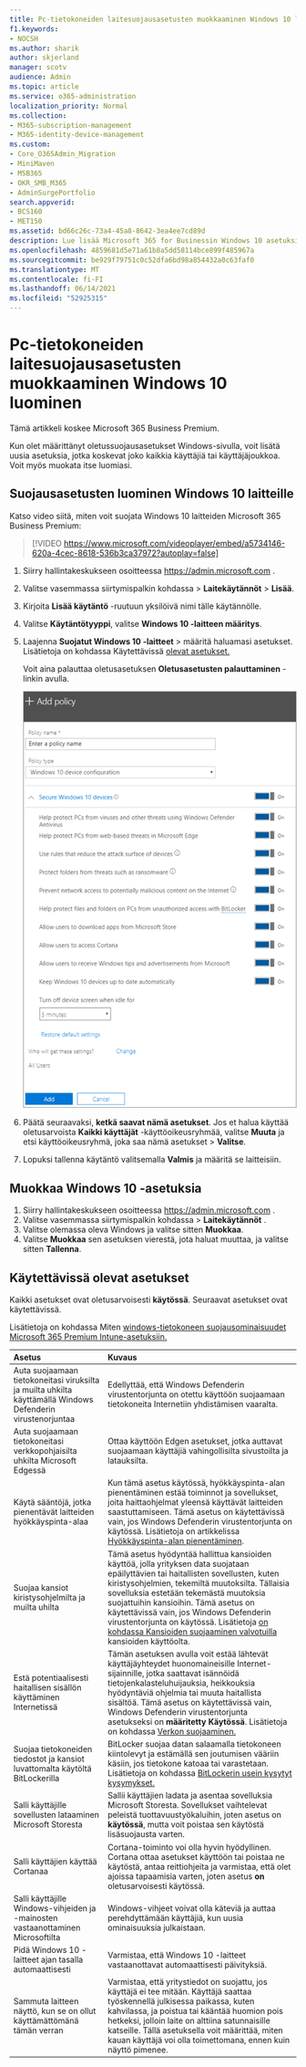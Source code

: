 ```yaml
---
title: Pc-tietokoneiden laitesuojausasetusten muokkaaminen Windows 10 luominen
f1.keywords:
- NOCSH
ms.author: sharik
author: skjerland
manager: scotv
audience: Admin
ms.topic: article
ms.service: o365-administration
localization_priority: Normal
ms.collection:
- M365-subscription-management
- M365-identity-device-management
ms.custom:
- Core_O365Admin_Migration
- MiniMaven
- MSB365
- OKR_SMB_M365
- AdminSurgePortfolio
search.appverid:
- BCS160
- MET150
ms.assetid: bd66c26c-73a4-45a8-8642-3ea4ee7cd89d
description: Lue lisää Microsoft 365 for Businessin Windows 10 asetuksista.
ms.openlocfilehash: 4859681d5e71a61b8a5dd58114bce899f485967a
ms.sourcegitcommit: be929f79751c0c52dfa6bd98a854432a0c63faf0
ms.translationtype: MT
ms.contentlocale: fi-FI
ms.lasthandoff: 06/14/2021
ms.locfileid: "52925315"
---
```

# <a name="edit-or-create-device-protection-settings-for-windows-10-pcs"></a>Pc-tietokoneiden laitesuojausasetusten muokkaaminen Windows 10 luominen

Tämä artikkeli koskee Microsoft 365 Business Premium.

Kun olet määrittänyt oletussuojausasetukset Windows-sivulla, voit lisätä uusia asetuksia, jotka koskevat joko kaikkia käyttäjiä tai käyttäjäjoukkoa. Voit myös muokata itse luomiasi.

## <a name="create-protection-settings-for-windows-10-devices"></a>Suojausasetusten luominen Windows 10 laitteille

Katso video siitä, miten voit suojata Windows 10 laitteiden Microsoft 365 Business Premium:
  
> [!VIDEO https://www.microsoft.com/videoplayer/embed/a5734146-620a-4cec-8618-536b3ca37972?autoplay=false]
  
1. Siirry hallintakeskukseen osoitteessa <a href="https://go.microsoft.com/fwlink/p/?linkid=837890" target="_blank">https://admin.microsoft.com</a> . 
2. Valitse vasemmassa siirtymispalkin kohdassa  \> **Laitekäytännöt** \> **Lisää**.
3. Kirjoita **Lisää käytäntö** -ruutuun yksilöivä nimi tälle käytännölle. 
4. Valitse **Käytäntötyyppi**, valitse **Windows 10 -laitteen määritys**.
5. Laajenna **Suojatut Windows 10 -laitteet** \> määritä haluamasi asetukset. Lisätietoja on kohdassa Käytettävissä [olevat asetukset.](#available-settings) 
    
    Voit aina palauttaa oletusasetuksen **Oletusasetusten palauttaminen** -linkin avulla. 
    
    ![Add policy pane with Windows 10 Device configuration selected](../media/fa9e2dc2-7eae-4c96-af34-765a1f641ecf.png)
  
6. Päätä seuraavaksi, **ketkä saavat nämä asetukset**. Jos et halua käyttää oletusarvoista **Kaikki käyttäjät** -käyttöoikeusryhmää, valitse **Muuta** ja etsi käyttöoikeusryhmä, joka saa nämä asetukset \> **Valitse**.
7. Lopuksi tallenna käytäntö valitsemalla **Valmis** ja määritä se laitteisiin. 

## <a name="edit-windows-10-protection-settings"></a>Muokkaa Windows 10 -asetuksia
 
1. Siirry hallintakeskukseen osoitteessa <a href="https://go.microsoft.com/fwlink/p/?linkid=837890" target="_blank">https://admin.microsoft.com</a> .     
2. Valitse vasemmassa siirtymispalkin kohdassa  \> **Laitekäytännöt** .
1. Valitse olemassa oleva Windows ja valitse sitten **Muokkaa**.
1. Valitse **Muokkaa** sen asetuksen vierestä, jota haluat muuttaa, ja valitse sitten **Tallenna**.

## <a name="available-settings"></a>Käytettävissä olevat asetukset

Kaikki asetukset ovat oletusarvoisesti **käytössä**. Seuraavat asetukset ovat käytettävissä.
  
Lisätietoja on kohdassa Miten [windows-tietokoneen suojausominaisuudet Microsoft 365 Premium Intune-asetuksiin.](map-protection-features-to-intune-settings.md) 


|Asetus  <br/> |Kuvaus  <br/> |
|:-----|:-----|
|Auta suojaamaan tietokoneitasi viruksilta ja muilta uhkilta käyttämällä Windows Defenderin virustenorjuntaa  <br/> |Edellyttää, että Windows Defenderin virustentorjunta on otettu käyttöön suojaamaan tietokoneita Internetiin yhdistämisen vaaralta.  <br/> |
|Auta suojaamaan tietokoneitasi verkkopohjaisilta uhkilta Microsoft Edgessä  <br/> |Ottaa käyttöön Edgen asetukset, jotka auttavat suojaamaan käyttäjiä vahingollisilta sivustoilta ja latauksilta.  <br/> |
|Käytä sääntöjä, jotka pienentävät laitteiden hyökkäyspinta-alaa  <br/> |Kun tämä asetus käytössä, hyökkäyspinta-alan pienentäminen estää toiminnot ja sovellukset, joita haittaohjelmat yleensä käyttävät laitteiden saastuttamiseen. Tämä asetus on käytettävissä vain, jos Windows Defenderin virustentorjunta on käytössä. Lisätietoja on artikkelissa [Hyökkäyspinta-alan pienentäminen](/windows/security/threat-protection/microsoft-defender-atp/exploit-protection).  <br/> |
|Suojaa kansiot kiristysohjelmilta ja muilta uhilta  <br/> |Tämä asetus hyödyntää hallittua kansioiden käyttöä, jolla yrityksen data suojataan epäilyttävien tai haitallisten sovellusten, kuten kiristysohjelmien, tekemiltä muutoksilta. Tällaisia sovelluksia estetään tekemästä muutoksia suojattuihin kansioihin. Tämä asetus on käytettävissä vain, jos Windows Defenderin virustentorjunta on käytössä. Lisätietoja [on kohdassa Kansioiden suojaaminen valvotuilla](/mem/configmgr/protect/deploy-use/create-deploy-exploit-guard-policy#bkmk_CFA) kansioiden käyttöolta.  <br/> |
|Estä potentiaalisesti haitallisen sisällön käyttäminen Internetissä  <br/> |Tämän asetuksen avulla voit estää lähtevät käyttäjäyhteydet huonomaineisille Internet-sijainnille, jotka saattavat isännöidä tietojenkalasteluhuijauksia, heikkouksia hyödyntäviä ohjelmia tai muuta haitallista sisältöä. Tämä asetus on käytettävissä vain, Windows Defenderin virustentorjunta asetukseksi on **määritetty Käytössä**. Lisätietoja on kohdassa [Verkon suojaaminen.](/windows/security/threat-protection/windows-defender-antivirus/configure-real-time-protection-windows-defender-antivirus)  <br/> |
|Suojaa tietokoneiden tiedostot ja kansiot luvattomalta käytöltä BitLockerilla  <br/> |BitLocker suojaa datan salaamalla tietokoneen kiintolevyt ja estämällä sen joutumisen vääriin käsiin, jos tietokone katoaa tai varastetaan. Lisätietoja on kohdassa [BitLockerin usein kysytyt kysymykset.](/windows/security/information-protection/bitlocker/bitlocker-frequently-asked-questions)  <br/> |
|Salli käyttäjille sovellusten lataaminen Microsoft Storesta  <br/> |Sallii käyttäjien ladata ja asentaa sovelluksia Microsoft Storesta. Sovellukset vaihtelevat peleistä tuottavuustyökaluihin, joten asetus on **käytössä**, mutta voit poistaa sen käytöstä lisäsuojausta varten.  <br/> |
|Salli käyttäjien käyttää Cortanaa  <br/> |Cortana-toiminto voi olla hyvin hyödyllinen. Cortana ottaa asetukset käyttöön tai poistaa ne käytöstä, antaa reittiohjeita ja varmistaa, että olet ajoissa tapaamisia varten, joten asetus **on** oletusarvoisesti käytössä.  <br/> |
|Salli käyttäjille Windows-vihjeiden ja -mainosten vastaanottaminen Microsoftilta  <br/> |Windows-vihjeet voivat olla käteviä ja auttaa perehdyttämään käyttäjiä, kun uusia ominaisuuksia julkaistaan.  <br/> |
|Pidä Windows 10 -laitteet ajan tasalla automaattisesti  <br/> |Varmistaa, että Windows 10 -laitteet vastaanottavat automaattisesti päivityksiä.  <br/> |
|Sammuta laitteen näyttö, kun se on ollut käyttämättömänä tämän verran  <br/> |Varmistaa, että yritystiedot on suojattu, jos käyttäjä ei tee mitään. Käyttäjä saattaa työskennellä julkisessa paikassa, kuten kahvilassa, ja poistua tai kääntää huomion pois hetkeksi, jolloin laite on alttiina satunnaisille katseille. Tällä asetuksella voit määrittää, miten kauan käyttäjä voi olla toimettomana, ennen kuin näyttö pimenee.  <br/> |